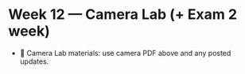 # Week 12 — Camera Lab (+ Exam 2 week)

- 📁 Camera Lab materials: use camera PDF above and any posted updates.
